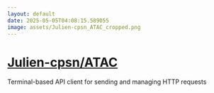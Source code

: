```yaml
---
layout: default
date: 2025-05-05T04:08:15.589055
image: assets/Julien-cpsn_ATAC_cropped.png
---
```


# [Julien-cpsn/ATAC](https://github.com/Julien-cpsn/ATAC)

Terminal-based API client for sending and managing HTTP requests
